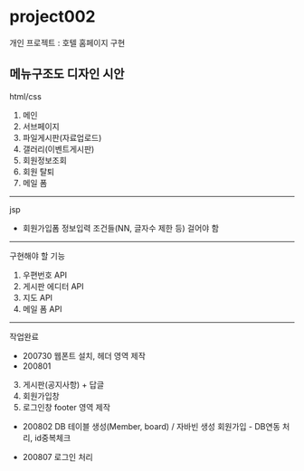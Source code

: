 # project002
개인 프로젝트 : 호텔 홈페이지 구현

메뉴구조도
디자인 시안 
-----------------------------------------
html/css 

1. 메인
2. 서브페이지 
4. 파일게시판(자료업로드)
5. 갤러리(이벤트게시판)
7. 회원정보조회
8. 회원 탈퇴
9. 메일 폼 

------------------------------------------
jsp
- 회원가입폼 정보입력 조건들(NN, 글자수 제한 등) 걸어야 함
 
------------------------------------------
구현해야 할 기능
1. 우편번호 API 
2. 게시판 에디터 API
3. 지도 API 
4. 메일 폼 API


-----------------------------------------------------------------------------------------------------------------------
작업완료

- 200730 웹폰트 설치, 헤더 영역 제작 
- 200801 
3. 게시판(공지사항) + 답글 
6. 회원가입창
10. 로그인창
footer 영역 제작

- 200802
DB 테이블 생성(Member, board) / 자바빈 생성
회원가입 - DB연동 처리, id중복체크 
 
- 200807 로그인 처리

